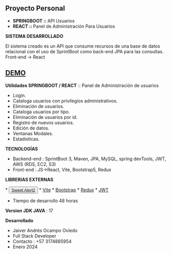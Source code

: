 ## Proyecto Personal
* <b>SPRINGBOOT :: </b>API Usuarios
* <b>REACT      :: </b>Panel de Administración Para Usuarios


<b>SISTEMA DESARROLLADO</b> 

El sistema creado es un API que consume recursos de una base de datos relacional con el uso de SprintBoot como back-end JPA para las consultas. Front-end -> React 

## <a href="https://youtu.be/AZp_VOxb1Eo" target="_blank">DEMO</a>

<b>Utilidades SPRINGBOOT / REACT</b> :: Panel de Administración de usuarios

* Login.
* Cataloga usuarios con privilegios administrativos.
* Eliminación de usuarios.
* Cataloga usuarios por tipo.
* Eliminación de usuarios por id.
* Registro de nuevos usuarios.
* Edición de datos.
* Ventanas Modales.
* Estadisticas.


<b>TECNOLOGÍAS </b>
* Backend-end  : SprintBoot 3, Maven, JPA, MySQL, spring devTools, JWT, AWS (RDS, EC2, S3)
* Front-end : JS->React, Vite, Bootstrap5, Redux
  
<b>LIBRERIAS EXTERNAS</b>
<p align="left">
* <button class="btn btn-success"><a href="https://sweetalert2.github.io/">Sweet Alert2</a></button>
* <a href="https://vitejs.dev/guide/">Vite</a>
* <a href="https://getbootstrap.com/docs/5.3/getting-started/download/">Bootstrap</a>
* <a href="https://redux-toolkit.js.org/">Redux</a>
* <a href="https://jwt.io/">JWT</a>
</p>

* Tiempo de desarrollo 48 horas

<b>Version JDK JAVA </b>: 17

<b>Desarrollado</b>

* Jaiver Andrés Ocampo Oviedo
* Full Stack Developer
* Contacto : +57 3174885954
* Enero 2024 
